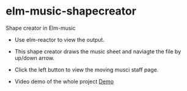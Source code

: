 # elm-music-shapecreator
Shape creator in Elm-music
- Use elm-reactor to view the output. 
- This shape creator draws the music sheet and naviagte the file by up/down arrow. 
- Click the left button to view the moving musci staff page.

- Video demo of the whole project
[Demo](https://dms.licdn.com/playlist/C4E05AQH_bwohcbeJBA/mp4-720p-30fp-crf28/0/1623373207587?e=1623506400&v=beta&t=dWEb7-v6kw-X5TH274rfHERJOHtM1PCVmWd9lLlVzAg)
